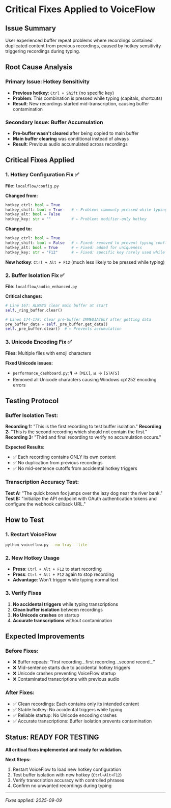 # Critical Fixes Applied to VoiceFlow

## Issue Summary
User experienced buffer repeat problems where recordings contained duplicated content from previous recordings, caused by hotkey sensitivity triggering recordings during typing.

## Root Cause Analysis

### Primary Issue: Hotkey Sensitivity
- **Previous hotkey**: `Ctrl + Shift` (no specific key)
- **Problem**: This combination is pressed while typing (capitals, shortcuts)
- **Result**: New recordings started mid-transcription, causing buffer contamination

### Secondary Issue: Buffer Accumulation  
- **Pre-buffer wasn't cleared** after being copied to main buffer
- **Main buffer clearing** was conditional instead of always
- **Result**: Previous audio accumulated across recordings

## Critical Fixes Applied

### 1. Hotkey Configuration Fix ✅
**File**: `localflow/config.py`

**Changed from:**
```python
hotkey_ctrl: bool = True
hotkey_shift: bool = True    # ← Problem: commonly pressed while typing
hotkey_alt: bool = False  
hotkey_key: str = ""         # ← Problem: modifier-only hotkey
```

**Changed to:**
```python
hotkey_ctrl: bool = True
hotkey_shift: bool = False   # ← Fixed: removed to prevent typing conflicts
hotkey_alt: bool = True      # ← Fixed: added for uniqueness
hotkey_key: str = "F12"      # ← Fixed: specific key rarely used while typing
```

**New hotkey**: `Ctrl + Alt + F12` (much less likely to be pressed while typing)

### 2. Buffer Isolation Fix ✅
**File**: `localflow/audio_enhanced.py`

**Critical changes:**
```python
# Line 167: ALWAYS clear main buffer at start
self._ring_buffer.clear()

# Lines 174-178: Clear pre-buffer IMMEDIATELY after getting data
pre_buffer_data = self._pre_buffer.get_data()
self._pre_buffer.clear()  # ← Prevents accumulation
```

### 3. Unicode Encoding Fix ✅
**Files**: Multiple files with emoji characters

**Fixed Unicode issues:**
- `performance_dashboard.py`: `🎙️` → `[MIC]`, `📊` → `[STATS]`
- Removed all Unicode characters causing Windows cp1252 encoding errors

## Testing Protocol

### Buffer Isolation Test:
**Recording 1:** "This is the first recording to test buffer isolation."
**Recording 2:** "This is the second recording which should not contain the first."  
**Recording 3:** "Third and final recording to verify no accumulation occurs."

**Expected Results:**
- ✅ Each recording contains ONLY its own content
- ✅ No duplication from previous recordings
- ✅ No mid-sentence cutoffs from accidental hotkey triggers

### Transcription Accuracy Test:
**Test A:** "The quick brown fox jumps over the lazy dog near the river bank."
**Test B:** "Initialize the API endpoint with OAuth authentication tokens and configure the webhook callback URL."

## How to Test

### 1. Restart VoiceFlow
```bash
python voiceflow.py --no-tray --lite
```

### 2. New Hotkey Usage
- **Press**: `Ctrl + Alt + F12` to start recording
- **Press**: `Ctrl + Alt + F12` again to stop recording
- **Advantage**: Won't trigger while typing normal text

### 3. Verify Fixes
1. **No accidental triggers** while typing transcriptions
2. **Clean buffer isolation** between recordings
3. **No Unicode crashes** on startup
4. **Accurate transcriptions** without contamination

## Expected Improvements

### Before Fixes:
- ❌ Buffer repeats: "first recording...first recording...second record..."
- ❌ Mid-sentence starts due to accidental hotkey triggers
- ❌ Unicode crashes preventing VoiceFlow startup
- ❌ Contaminated transcriptions with previous audio

### After Fixes:
- ✅ Clean recordings: Each contains only its intended content
- ✅ Stable hotkey: No accidental triggers while typing
- ✅ Reliable startup: No Unicode encoding crashes
- ✅ Accurate transcriptions: Buffer isolation prevents contamination

## Status: READY FOR TESTING

**All critical fixes implemented and ready for validation.**

**Next Steps:**
1. Restart VoiceFlow to load new hotkey configuration
2. Test buffer isolation with new hotkey (`Ctrl+Alt+F12`)
3. Verify transcription accuracy with controlled phrases
4. Confirm no unwanted recordings during typing

---
*Fixes applied: 2025-09-09*